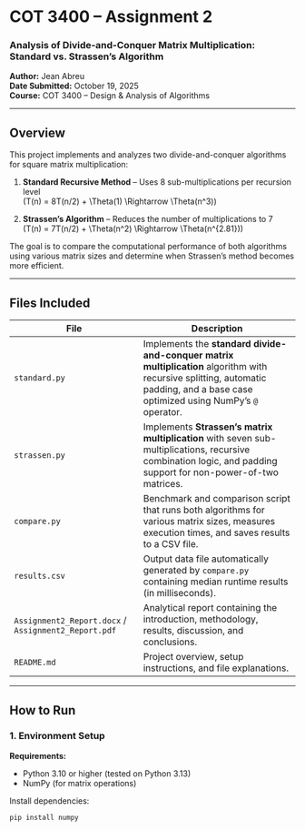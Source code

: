 # COT 3400 – Assignment 2  
### **Analysis of Divide-and-Conquer Matrix Multiplication: Standard vs. Strassen’s Algorithm**  
**Author:** Jean Abreu  
**Date Submitted:** October 19, 2025  
**Course:** COT 3400 – Design & Analysis of Algorithms  

---

##  Overview
This project implements and analyzes two divide-and-conquer algorithms for square matrix multiplication:

1. **Standard Recursive Method** – Uses 8 sub-multiplications per recursion level  
   \(T(n) = 8T(n/2) + \Theta(1) \Rightarrow \Theta(n^3)\)

2. **Strassen’s Algorithm** – Reduces the number of multiplications to 7  
   \(T(n) = 7T(n/2) + \Theta(n^2) \Rightarrow \Theta(n^{2.81})\)

The goal is to compare the computational performance of both algorithms using various matrix sizes and determine when Strassen’s method becomes more efficient.

---

## Files Included

| File | Description |
|------|--------------|
| `standard.py` | Implements the **standard divide-and-conquer matrix multiplication** algorithm with recursive splitting, automatic padding, and a base case optimized using NumPy’s `@` operator. |
| `strassen.py` | Implements **Strassen’s matrix multiplication** with seven sub-multiplications, recursive combination logic, and padding support for non-power-of-two matrices. |
| `compare.py` | Benchmark and comparison script that runs both algorithms for various matrix sizes, measures execution times, and saves results to a CSV file. |
| `results.csv` | Output data file automatically generated by `compare.py` containing median runtime results (in milliseconds). |
| `Assignment2_Report.docx` / `Assignment2_Report.pdf` | Analytical report containing the introduction, methodology, results, discussion, and conclusions. |
| `README.md` | Project overview, setup instructions, and file explanations. |

---

##  How to Run

### **1. Environment Setup**
**Requirements:**
- Python 3.10 or higher (tested on Python 3.13)
- NumPy (for matrix operations)

Install dependencies:
```bash
pip install numpy
